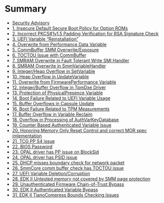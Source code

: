 <!--- @file
  SUMMARY.md for Security Advisory
  Copyright (c) 2018, Intel Corporation. All rights reserved.<BR>

  Redistribution and use in source (original document form) and 'compiled'
  forms (converted to PDF, epub, HTML and other formats) with or without
  modification, are permitted provided that the following conditions are met:

  1) Redistributions of source code (original document form) must retain the
     above copyright notice, this list of conditions and the following
     disclaimer as the first lines of this file unmodified.

  2) Redistributions in compiled form (transformed to other DTDs, converted to
     PDF, epub, HTML and other formats) must reproduce the above copyright
     notice, this list of conditions and the following disclaimer in the
     documentation and/or other materials provided with the distribution.

  THIS DOCUMENTATION IS PROVIDED BY TIANOCORE PROJECT "AS IS" AND ANY EXPRESS OR
  IMPLIED WARRANTIES, INCLUDING, BUT NOT LIMITED TO, THE IMPLIED WARRANTIES OF
  MERCHANTABILITY AND FITNESS FOR A PARTICULAR PURPOSE ARE DISCLAIMED. IN NO
  EVENT SHALL TIANOCORE PROJECT  BE LIABLE FOR ANY DIRECT, INDIRECT, INCIDENTAL,
  SPECIAL, EXEMPLARY, OR CONSEQUENTIAL DAMAGES (INCLUDING, BUT NOT LIMITED TO,
  PROCUREMENT OF SUBSTITUTE GOODS OR SERVICES; LOSS OF USE, DATA, OR PROFITS;
  OR BUSINESS INTERRUPTION) HOWEVER CAUSED AND ON ANY THEORY OF LIABILITY,
  WHETHER IN CONTRACT, STRICT LIABILITY, OR TORT (INCLUDING NEGLIGENCE OR
  OTHERWISE) ARISING IN ANY WAY OUT OF THE USE OF THIS DOCUMENTATION, EVEN IF
  ADVISED OF THE POSSIBILITY OF SUCH DAMAGE.

-->
# Summary

* [Security Advisory](README.md)
* [1. Insecure Default Secure Boot Policy for Option ROMs](insecure_default_secure_boot_policy_for_option_rom.md)
* [2. Incorrect PKCS\#1v1.5 Padding Verification for RSA Signature Check](incorrect_pkcs1v15_padding_verification_for_rsa_si.md)
* [3. UEFI Variable “Reinstallation”](uefi_variable_reinstallation.md)
* [4. Overwrite from Performance Data Variable](overwrite_from_performance_data_variable.md)
* [5. CommBuffer SMM Overwrite/Exposure](commbuffer_smm_overwriteexposure.md)
* [6. TOCTOU Issue with CommBuffer](toctou_issue_with_commbuffer.md)
* [7. SMRAM Overwrite in Fault Tolerant Write SMI Handler](smram_overwrite_in_fault_tolerant_write_smi_handle.md)
* [8. SMRAM Overwrite in SmmVariableHandler](smram_overwrite_in_smmvariablehandler.md)
* [9. Integer/Heap Overflow in SetVariable](integerheap_overflow_in_setvariable.md)
* [10. Heap Overflow in UpdateVariable](heap_overflow_in_updatevariable.md)
* [11. Overwrite from FirmwarePerformance Variable](overwrite_from_firmwareperformance_variable.md)
* [12. Integer/Buffer Overflow in TpmDxe Driver](integerbuffer_overflow_in_tpmdxe_driver.md)
* [13. Protection of PhysicalPresence Variable](protection_of_physicalpresence_variable.md)
* [14. Boot Failure Related to UEFI Variable Usage](boot_failure_related_to_uefi_variable_usage.md)
* [15. Buffer Overflows in Capsule Update](buffer_overflows_in_capsule_update.md)
* [16. Boot Failure Related to TPM Measurements](boot_failure_related_to_tpm_measurements.md)
* [17. Buffer Overflow in Variable Reclaim](buffer_overflow_in_variable_reclaim.md)
* [18. Overflow in Processing of AuthVarKeyDatabase](overflow_in_processing_of_authvarkeydatabase.md)
* [19. Counter Based Authenticated Variable Issue](counter_based_authenticated_variable_issue.md)
* [20. Honoring Memory Only Reset Control and correct MOR spec imlementation](honoring_memory_only_reset_control_and_correct_mor.md)
* [21. TCG PP S4 issue](tcg_pp_s4_issue.md)
* [22. BIOS Password](bios_password.md)
* [23. OPAL driver has PP issue on BlockSid](opal_driver_has_pp_issue_on_blocksid.md)
* [24. OPAL driver has PSID issue](opal_driver_has_psid_issue.md)
* [25. DHCP misses boundary check for network packet](dhcp_misses_boundary_check_for_network_packet.md)
* [26. SmmCore comm buffer check has TOCTOU issue](smmcore_comm_buffer_check_has_toctou_issue.md)
* [27. UEFI Variable Deletion/Corruption](uefi-variable-deletioncorruption.md)
* [28. EDK II Untested memory not covered by SMM page protection](untested-memory-not-covered-by-smm-page-protection.md)
* [29. Unauthenticated Firmware Chain-of-Trust Bypass](unauthenticated-firmware-chain-of-trust-bypass.md)
* [30. EDK II Authenticated Variable Bypass](edk-ii-authenticated-variable-bypass.md)
* [31. EDK II TianoCompress Bounds Checking Issues](edk-ii-tianocompress-bounds-checking-issues.md)

